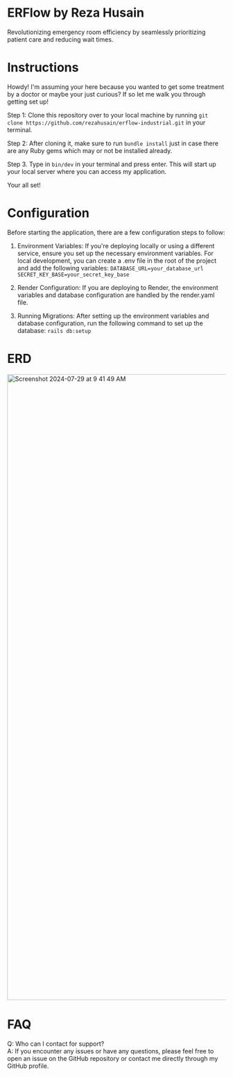 # ERFlow by Reza Husain
Revolutionizing emergency room efficiency by seamlessly prioritizing patient care and reducing wait times.

# Instructions
Howdy! I'm assuming your here because you wanted to get some treatment by a doctor or maybe your just curious? If so let me walk you through getting set up!

Step 1: Clone this repository over to your local machine by running ```git clone https://github.com/rezahusain/erflow-industrial.git``` in your terminal.

Step 2: After cloning it, make sure to run ```bundle install``` just in case there are any Ruby gems which may or not be installed already.

Step 3. Type in ```bin/dev``` in your terminal and press enter. This will start up your local server where you can access my application.

Your all set! 

# Configuration
Before starting the application, there are a few configuration steps to follow:

1. Environment Variables:
If you're deploying locally or using a different service, ensure you set up the necessary environment variables. For local development, you can create a .env file in the root of the project and add the following variables:
```DATABASE_URL=your_database_url```<br>
```SECRET_KEY_BASE=your_secret_key_base```

2. Render Configuration:
If you are deploying to Render, the environment variables and database configuration are handled by the render.yaml file.

3. Running Migrations:
After setting up the environment variables and database configuration, run the following command to set up the database:
```rails db:setup```

# ERD
<img width="1440" alt="Screenshot 2024-07-29 at 9 41 49 AM" src="https://github.com/user-attachments/assets/d336c2f6-c93f-4d68-9d54-d13b026ab8d0">

# FAQ
Q: Who can I contact for support? <br>
A: If you encounter any issues or have any questions, please feel free to open an issue on the GitHub repository or contact me directly through my GitHub profile.
